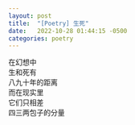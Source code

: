 ```yaml
---
layout: post
title:  "[Poetry] 生死"
date:   2022-10-28 01:44:15 -0500
categories: poetry
---
```


在幻想中\
生和死有\
八九十年的距离\
而在现实里\
它们只相差\
四三两包子的分量
